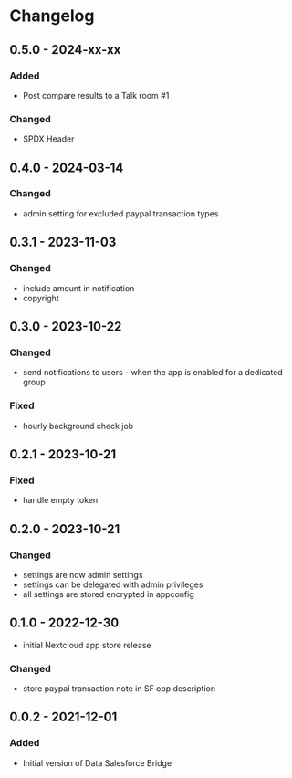 # Changelog

## 0.5.0 - 2024-xx-xx
### Added
- Post compare results to a Talk room #1

### Changed
- SPDX Header

## 0.4.0 - 2024-03-14
### Changed
- admin setting for excluded paypal transaction types

## 0.3.1 - 2023-11-03
### Changed
- include amount in notification
- copyright

## 0.3.0 - 2023-10-22
### Changed
- send notifications to users - when the app is enabled for a dedicated group

### Fixed
- hourly background check job

## 0.2.1 - 2023-10-21
### Fixed
- handle empty token

## 0.2.0 - 2023-10-21
### Changed
- settings are now admin settings
- settings can be delegated with admin privileges
- all settings are stored encrypted in appconfig

## 0.1.0 - 2022-12-30
- initial Nextcloud app store release

### Changed
- store paypal transaction note in SF opp description

## 0.0.2 - 2021-12-01
### Added
- Initial version of Data Salesforce Bridge